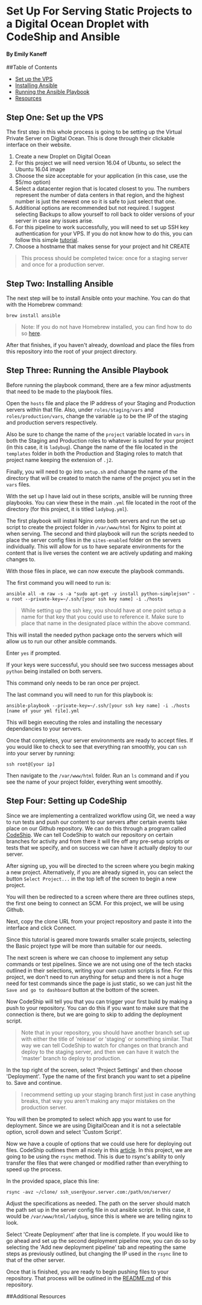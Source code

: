 # Set Up For Serving Static Projects to a Digital Ocean Droplet with CodeShip and Ansible
#### By Emily Kaneff



##Table of Contents
* [Set up the VPS](#one)
* [Installing Ansible](#two)
* [Running the Ansible Playbook](#three)
* [Resources](#resources)

<a name="one"></a>
## Step One: Set up the VPS

The first step in this whole process is going to be setting up the Virtual Private Server on Digital Ocean. This is done through their clickable interface on their website. 

1. Create a new Droplet on Digital Ocean
2. For this project we will need version 16.04 of Ubuntu, so select the Ubuntu 16.04 image
3. Choose the size acceptable for your application (in this case, use the $5/mo option)
4. Select a datacenter region that is located closest to you. The numbers represent the number of data centers in that region, and the highest number is just the newest one so it is safe to just select that one.
5. Additional options are recommended but not required. I suggest selecting Backups to allow yourself to roll back to older versions of your server in case any issues arise.
6. For this pipeline to work successfully, you will need to set up SSH key authentication for your VPS. If you do not know how to do this, you can follow this simple [tutorial](https://www.digitalocean.com/community/tutorials/how-to-use-ssh-keys-with-digitalocean-droplets). 
7. Choose a hostname that makes sense for your project and hit CREATE

>This process should be completed twice: once for a staging server and once for a production server.

<a name="two"></a>
## Step Two: Installing Ansible

The next step will be to install Ansible onto your machine. You can do that with the Homebrew command:

```shell
brew install ansible
```
>Note: If you do not have Homebrew installed, you can find how to do so [here](https://brew.sh/).

After that finishes, if you haven't already, download and place the files from this repository into the root of your project directory. 

<a name="three"></a>
## Step Three: Running the Ansible Playbook

Before running the playbook command, there are a few minor adjustments that need to be made to the playbook files. 

Open the `hosts` file and place the IP address of your Staging and Production servers within that file. Also, under `roles/staging/vars` and `roles/production/vars`, change the variable `ip` to be the IP of the staging and production servers respectively. 

Also be sure to change the name of the `project` variable located in `vars` in both the Staging and Production roles to whatever is suited for your project (in this case, it is `ladybug`). Change the name of the file located in the `templates` folder in both the Production and Staging roles to match that project name keeping the extension of `.j2`. 

Finally, you will need to go into `setup.sh` and change the name of the directory that will be created to match the name of the project you set in the `vars` files. 

With the set up I have laid out in these scripts, ansible will be running three playbooks. You can view these in the main `.yml` file located in the root of the directory (for this project, it is titled `ladybug.yml`). 

The first playbook will install Nginx onto both servers and run the set up script to create the project folder in `/var/www/html` for Nginx to point at when serving. The second and third playbook will run the scripts needed to place the server config files in the `sites-enabled` folder on the servers individually. This will allow for us to have separate environments for the content that is live verses the content we are actively updating and making changes to. 

With those files in place, we can now execute the playbook commands.

The first command you will need to run is: 

```shell
ansible all -m raw -s -a "sudo apt-get -y install python-simplejson" -u root --private-key=~/.ssh/[your ssh key name] -i ./hosts
```
>While setting up the ssh key, you should have at one point setup a name for that key that you could use to reference it. Make sure to place that name in the designated place within the above command.

This will install the needed python package onto the servers which will allow us to run our other ansible commands. 

Enter `yes` if prompted.

If your keys were successful, you should see two success messages about `python` being installed on both servers. 

This command only needs to be ran once per project. 

The last command you will need to run for this playbook is:

```shell
ansible-playbook --private-key=~/.ssh/[your ssh key name] -i ./hosts [name of your yml file].yml
```
This will begin executing the roles and installing the necessary dependancies to your servers. 

Once that completes, your server environments are ready to accept files. If you would like to check to see that everything ran smoothly, you can `ssh` into your server by running:

```shell
ssh root@[your ip]
```

Then navigate to the `/var/www/html` folder. Run an `ls` command and if you see the name of your project folder, everything went smoothly. 

## Step Four: Setting up CodeShip

Since we are implementing a centralized workflow using Git, we need a way to run tests and push our content to our servers after certain events take place on our Github repository. We can do this through a program called [CodeShip](http://codeship.com/). We can tell CodeShip to watch our repository on certain branches for activity and from there it will fire off any pre-setup scripts or tests that we specify, and on success we can have it actually deploy to our server. 

After signing up, you will be directed to the screen where you begin making a new project. Alternatively, if you are already signed in, you can select the button `Select Project...` in the top left of the screen to begin a new project.

You will then be redirected to a screen where there are three outlines steps, the first one being to connect an SCM. For this project, we will be using Github. 

Next, copy the clone URL from your project repository and paste it into the interface and click Connect. 

Since this tutorial is geared more towards smaller scale projects, selecting the Basic project type will be more than suitable for our needs. 

The next screen is where we can choose to implement any setup commands or test pipelines. Since we are not using one of the tech stacks outlined in their selections, writing your own custom scripts is fine. For this project, we don't need to run anything for setup and there is not a huge need for test commands since the page is just static, so we can just hit the `Save and go to dashboard` button at the bottom of the screen. 

Now CodeShip will tell you that you can trigger your first build by making a push to your repository. You can do this if you want to make sure that the connection is there, but we are going to skip to adding the deployment script. 

> Note that in your repository, you should have another branch set up with either the title of 'release' or 'staging' or something similar. That way we can tell CodeShip to watch for changes on that branch and deploy to the staging server, and then we can have it watch the 'master' branch to deploy to production. 

In the top right of the screen, select 'Project Settings' and then choose 'Deployment'. Type the name of the first branch you want to set a pipeline to. Save and continue. 

> I recommend setting up your staging branch first just in case anything breaks, that way you aren't making any major mistakes on the production server. 

You will then be prompted to select which app you want to use for deployment. Since we are using DigitalOcean and it is not a selectable option, scroll down and select 'Custom Script'. 

Now we have a couple of options that we could use here for deploying out files. CodeShip outlines them all nicely in this [article](https://documentation.codeship.com/basic/continuous-deployment/deployment-with-ftp-sftp-scp/#authenticating-via-ssh-public-keys). In this project, we are going to be using the `rsync` method. This is due to rsync's ability to only transfer the files that were changed or modified rather than everything to speed up the process. 

In the provided space, place this line: 

```shell
rsync -avz ~/clone/ ssh_user@your.server.com:/path/on/server/
```
Adjust the specifications as needed. The path on the server should match the path set up in the server config file in out ansible script. In this case, it would be `/var/www/html/ladybug`, since this is where we are telling nginx to look. 

Select 'Create Deployment' after that line is complete. If you would like to go ahead and set up the second deployment pipeline now, you can do so by selecting the 'Add new deployment pipeline' tab and repeating the same steps as previously outlined, but changing the IP used in the `rsync` line to that of the other server. 

Once that is finished, you are ready to begin pushing files to your repository. That process will be outlined in the [README.md](README.md) of this repository. 

<a name="resources"></a>
##Additional Resources


